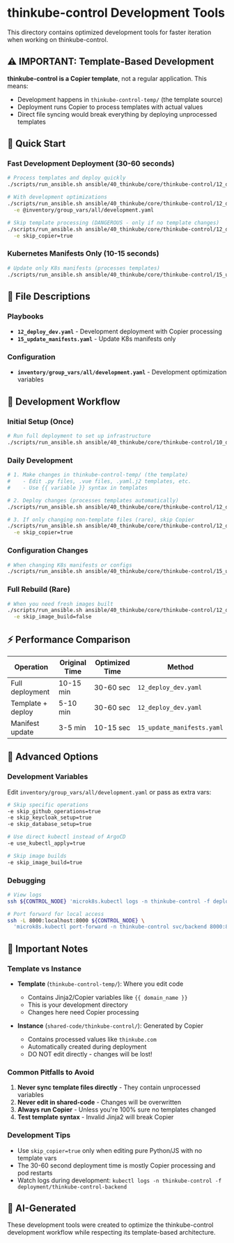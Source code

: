 # thinkube-control Development Tools

This directory contains optimized development tools for faster iteration when working on thinkube-control.

## ⚠️ IMPORTANT: Template-Based Development

**thinkube-control is a Copier template**, not a regular application. This means:
- Development happens in `thinkube-control-temp/` (the template source)
- Deployment runs Copier to process templates with actual values
- Direct file syncing would break everything by deploying unprocessed templates

## 🚀 Quick Start

### Fast Development Deployment (30-60 seconds)
```bash
# Process templates and deploy quickly
./scripts/run_ansible.sh ansible/40_thinkube/core/thinkube-control/12_deploy_dev.yaml

# With development optimizations
./scripts/run_ansible.sh ansible/40_thinkube/core/thinkube-control/12_deploy_dev.yaml \
  -e @inventory/group_vars/all/development.yaml

# Skip template processing (DANGEROUS - only if no template changes)
./scripts/run_ansible.sh ansible/40_thinkube/core/thinkube-control/12_deploy_dev.yaml \
  -e skip_copier=true
```

### Kubernetes Manifests Only (10-15 seconds)
```bash
# Update only K8s manifests (processes templates)
./scripts/run_ansible.sh ansible/40_thinkube/core/thinkube-control/15_update_manifests.yaml
```

## 📁 File Descriptions

### Playbooks
- **`12_deploy_dev.yaml`** - Development deployment with Copier processing
- **`15_update_manifests.yaml`** - Update K8s manifests only

### Configuration
- **`inventory/group_vars/all/development.yaml`** - Development optimization variables

## 🎯 Development Workflow

### Initial Setup (Once)
```bash
# Run full deployment to set up infrastructure
./scripts/run_ansible.sh ansible/40_thinkube/core/thinkube-control/10_deploy.yaml
```

### Daily Development
```bash
# 1. Make changes in thinkube-control-temp/ (the template)
#    - Edit .py files, .vue files, .yaml.j2 templates, etc.
#    - Use {{ variable }} syntax in templates

# 2. Deploy changes (processes templates automatically)
./scripts/run_ansible.sh ansible/40_thinkube/core/thinkube-control/12_deploy_dev.yaml

# 3. If only changing non-template files (rare), skip Copier
./scripts/run_ansible.sh ansible/40_thinkube/core/thinkube-control/12_deploy_dev.yaml \
  -e skip_copier=true
```

### Configuration Changes
```bash
# When changing K8s manifests or configs
./scripts/run_ansible.sh ansible/40_thinkube/core/thinkube-control/15_update_manifests.yaml
```

### Full Rebuild (Rare)
```bash
# When you need fresh images built
./scripts/run_ansible.sh ansible/40_thinkube/core/thinkube-control/12_deploy_dev.yaml \
  -e skip_image_build=false
```

## ⚡ Performance Comparison

| Operation | Original Time | Optimized Time | Method |
|-----------|--------------|----------------|---------|
| Full deployment | 10-15 min | 30-60 sec | `12_deploy_dev.yaml` |
| Template + deploy | 5-10 min | 30-60 sec | `12_deploy_dev.yaml` |
| Manifest update | 3-5 min | 10-15 sec | `15_update_manifests.yaml` |

## 🔧 Advanced Options

### Development Variables
Edit `inventory/group_vars/all/development.yaml` or pass as extra vars:

```bash
# Skip specific operations
-e skip_github_operations=true
-e skip_keycloak_setup=true
-e skip_database_setup=true

# Use direct kubectl instead of ArgoCD
-e use_kubectl_apply=true

# Skip image builds
-e skip_image_build=true
```

### Debugging
```bash
# View logs
ssh ${CONTROL_NODE} 'microk8s.kubectl logs -n thinkube-control -f deployment/thinkube-control-backend'

# Port forward for local access
ssh -L 8000:localhost:8000 ${CONTROL_NODE} \
  'microk8s.kubectl port-forward -n thinkube-control svc/backend 8000:8000'
```

## 📝 Important Notes

### Template vs Instance
- **Template** (`thinkube-control-temp/`): Where you edit code
  - Contains Jinja2/Copier variables like `{{ domain_name }}`
  - This is your development directory
  - Changes here need Copier processing

- **Instance** (`shared-code/thinkube-control/`): Generated by Copier
  - Contains processed values like `thinkube.com`
  - Automatically created during deployment
  - DO NOT edit directly - changes will be lost!

### Common Pitfalls to Avoid
1. **Never sync template files directly** - They contain unprocessed variables
2. **Never edit in shared-code** - Changes will be overwritten
3. **Always run Copier** - Unless you're 100% sure no templates changed
4. **Test template syntax** - Invalid Jinja2 will break Copier

### Development Tips
- Use `skip_copier=true` only when editing pure Python/JS with no template vars
- The 30-60 second deployment time is mostly Copier processing and pod restarts
- Watch logs during development: `kubectl logs -n thinkube-control -f deployment/thinkube-control-backend`

## 🤖 AI-Generated

These development tools were created to optimize the thinkube-control development workflow while respecting its template-based architecture.